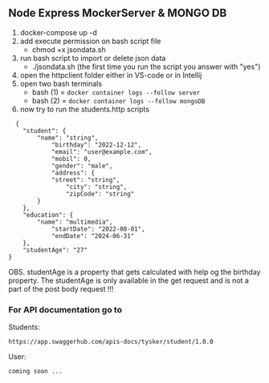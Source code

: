## Node Express MockerServer & MONGO DB

 1. docker-compose up -d
 2. add execute permission on bash script file
    - chmod +x jsondata.sh
 3. run bash script to import or delete json data
    - ./jsondata.sh (the first time you run the script you answer with "yes")
 4. open the httpclient folder either in VS-code or in Intellij
 5. open two bash terminals
    - bash (1) = ``` docker container logs --follow server ``` 
    - bash (2) = ``` docker container logs --follow mongoDB ```
 6. now try to run the students.http scripts

```JS
  {
    "student": {
        "name": "string",
            "birthday": "2022-12-12",
            "email": "user@example.com",
            "mobil": 0,
            "gender": "male",
            "address": {
            "street": "string",
                "city": "string",
                "zipCode": "string"
        }
    },
    "education": {
        "name": "multimedia",
            "startDate": "2022-08-01",
            "endDate": "2024-06-31"
    },
    "studentAge": "27"
}

```
OBS. studentAge is a property that gets calculated with help og the birthday property. 
The studentAge is only available in the get request and is not a part of the post body request !!!


### For API documentation go to 

Students:
```JS
https://app.swaggerhub.com/apis-docs/tysker/student/1.0.0
```

User:
```JS
coming soon ...
```
